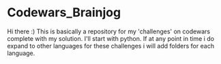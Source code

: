 # Codewars_Brainjog
Hi there :) This is basically a repository for my 'challenges' on codewars complete with my solution. 
I'll start with python. If at any point in time i do expand to other languages for these challenges i will add folders for each language. 
